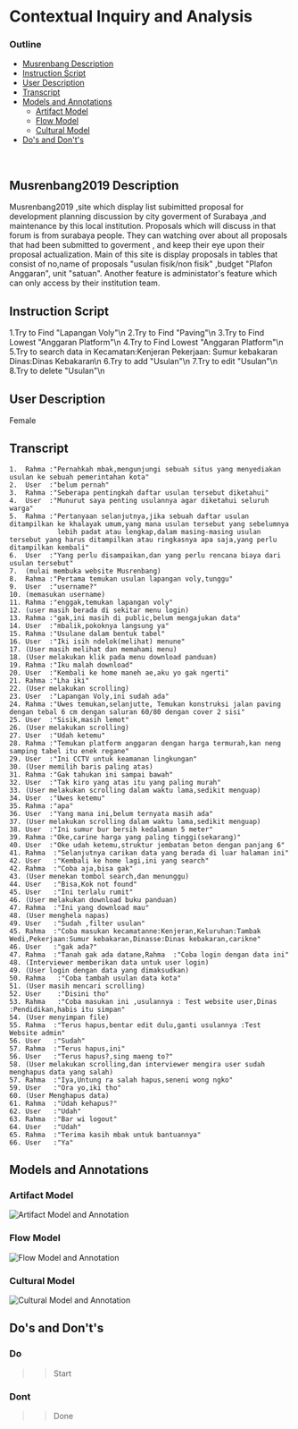 # Contextual Inquiry and Analysis

### Outline 
  - [Musrenbang Description](#Musrenbang2019-Description)
  - [Instruction Script](#instruction-script)
  - [User Description](#user-description)
  - [Transcript](#transcript)
  - [Models and Annotations](#models-and-annotations)
      - [Artifact Model](#artifact-model)
      - [Flow Model](#flow-model)
      - [Cultural Model](#cultural-model)
  - [Do's and Don't's](#dos-and-donts)
<br>

## Musrenbang2019 Description
Musrenbang2019 ,site which display list subimitted proposal for development planning discussion by
city goverment of Surabaya ,and maintenance by this local institution.
Proposals which will discuss in that forum is from surabaya people. They can watching over about all proposals that had been submitted to goverment , and keep their eye upon their proposal actualization.
Main of this site is display proposals in tables that consist of no,name of proposals "usulan fisik/non fisik" ,budget "Plafon Anggaran", unit "satuan". Another feature is administator's feature which can only access by their institution  team.
## Instruction Script
1.Try to Find "Lapangan Voly"\n
2.Try to Find "Paving"\n
3.Try to Find  Lowest "Anggaran Platform"\n
4.Try to Find  Lowest "Anggaran Platform"\n
5.Try to search data in Kecamatan:Kenjeran Pekerjaan: Sumur kebakaran Dinas:Dinas Kebakaran\n
6.Try to add "Usulan"\n
7.Try to edit "Usulan"\n
8.Try to delete "Usulan"\n

## User Description
Female
## Transcript
```
1.	Rahma :"Pernahkah mbak,mengunjungi sebuah situs yang menyediakan usulan ke sebuah pemerintahan kota"
2.	User  :"belum pernah"
3.  Rahma :"Seberapa pentingkah daftar usulan tersebut diketahui"
4.	User  :"Munurut saya penting usulannya agar diketahui seluruh warga"
5. 	Rahma :"Pertanyaan selanjutnya,jika sebuah daftar usulan ditampilkan ke khalayak umum,yang mana usulan tersebut yang sebelumnya 	
            lebih padat atau lengkap,dalam masing-masing usulan tersebut yang harus ditampilkan atau ringkasnya apa saja,yang perlu ditampilkan kembali"
6.	User  :"Yang perlu disampaikan,dan yang perlu rencana biaya dari usulan tersebut"
7.	(mulai membuka website Musrenbang)
8.	Rahma :"Pertama temukan usulan lapangan voly,tunggu"
9.	User  :"username?"
10.	(memasukan username)
11.	Rahma :"enggak,temukan lapangan voly"
12.	(user masih berada di sekitar menu login)
13.	Rahma :"gak,ini masih di public,belum mengajukan data"
14.	User  :"mbalik,pokoknya langsung ya"
15.	Rahma :"Usulane dalam bentuk tabel"
16.	User  :"Iki isih ndelok(melihat) menune"
17. (User masih melihat dan memahami menu)
18.	(User melakukan klik pada menu download panduan)
19.	Rahma :"Iku malah download"
20.	User  :"Kembali ke home maneh ae,aku yo gak ngerti"
21.	Rahma :"Lha iki"
22.	(User melakukan scrolling)
23.	User  :"Lapangan Voly,ini sudah ada"
24.	Rahma :"Uwes temukan,selanjutte, Temukan konstruksi jalan paving dengan tebal 6 cm dengan saluran 60/80 dengan cover 2 sisi"
25.	User  :"Sisik,masih lemot"
26.	(User melakukan scrolling)
27.	User  :"Udah ketemu"
28.	Rahma :"Temukan platform anggaran dengan harga termurah,kan neng samping tabel itu enek regane"
29.	User  :"Ini CCTV untuk keamanan lingkungan"
30.	(User memilih baris paling atas)
31.	Rahma :"Gak tahukan ini sampai bawah"
32.	User  :"Tak kiro yang atas itu yang paling murah"
33.	(User melakukan scrolling dalam waktu lama,sedikit menguap)
34.	User  :"Uwes ketemu"
35.	Rahma :"apa"
36.	User  :"Yang mana ini,belum ternyata masih ada"
37.	(User melakukan scrolling dalam waktu lama,sedikit menguap)
38.	User  :"Ini sumur bur bersih kedalaman 5 meter"
39.	Rahma :"Oke,carine harga yang paling tinggi(sekarang)"
40.	User  :"Oke udah ketemu,struktur jembatan beton dengan panjang 6"
41.	Rahma  :"Selanjutnya carikan data yang berada di luar halaman ini"
42.	User   :"Kembali ke home lagi,ini yang search"
42.	Rahma  :"Coba aja,bisa gak"
43.	(User menekan tombol search,dan menunggu)
44.	User   :"Bisa,Kok not found"
45.	User   :"Ini terlalu rumit"
46.	(User melakukan download buku panduan)
47.	Rahma  :"Ini yang download mau"
48.	(User menghela napas)
49.	User   :"Sudah ,filter usulan"
45.	Rahma  :"Coba masukan kecamatanne:Kenjeran,Keluruhan:Tambak Wedi,Pekerjaan:Sumur kebakaran,Dinasse:Dinas kebakaran,carikne"
46.	User   :"gak ada?"
47.	Rahma  :"Tanah gak ada datane,Rahma  :"Coba login dengan data ini"
48. (Interviewer memberikan data untuk user login)
49.	(User login dengan data yang dimaksudkan)
50.	Rahma   :"Coba tambah usulan data kota"
51. (User masih mencari scrolling)
52.	User    :"Disini tho"
53.	Rahma   :"Coba masukan ini ,usulannya : Test website user,Dinas :Pendidikan,habis itu simpan"
54. (User menyimpan file)
55. Rahma  :"Terus hapus,bentar edit dulu,ganti usulannya :Test Website admin"
56. User   :"Sudah" 
57. Rahma  :"Terus hapus,ini"
56. User   :"Terus hapus?,sing maeng to?"
58. (User melakukan scrolling,dan interviewer mengira user sudah menghapus data yang salah)
57. Rahma  :"Iya,Untung ra salah hapus,seneni wong ngko"
59. User   :"Ora yo,iki tho"
60.	(User Menghapus data)
61. Rahma  :"Udah kehapus?"
62.	User   :"Udah"
63.	Rahma  :"Bar wi logout"
64. User   :"Udah"
65.	Rahma  :"Terima kasih mbak untuk bantuannya"
66. User   :"Ya"

```
## Models and Annotations
### Artifact Model
![Artifact Model and Annotation](https://picsum.photos/400/300/?random)
### Flow Model
![Flow Model and Annotation](https://picsum.photos/400/300/?random)
### Cultural Model
![Cultural Model and Annotation](https://picsum.photos/400/300/?random)
## Do's and Don't's
### Do
  >>Start
### Dont
  >>Done
  
